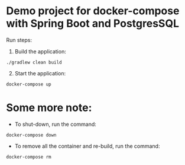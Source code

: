 # Demo project for docker-compose with Spring Boot and PostgresSQL

Run steps:
1. Build the application: 
```
./gradlew clean build
```
2. Start the application:
```
docker-compose up
```

# Some more note:
- To shut-down, run the command:
```
docker-compose down
```
- To remove all the container and re-build, run the command:
```
docker-compose rm
```